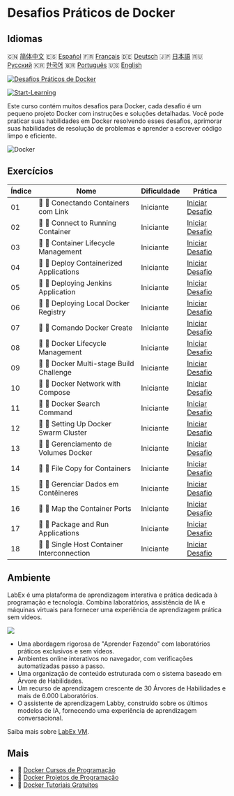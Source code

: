 # Desafios Práticos de Docker

## Idiomas

🇨🇳 [简体中文](README_zh.md) 🇪🇸 [Español](README_es.md) 🇫🇷 [Français](README_fr.md) 🇩🇪 [Deutsch](README_de.md) 🇯🇵 [日本語](README_ja.md) 🇷🇺 [Русский](README_ru.md) 🇰🇷 [한국어](README_ko.md) 🇧🇷 [Português](README_pt.md) 🇺🇸 [English](README.md) 

[![Desafios Práticos de Docker](https://cover-creator.labex.io/docker-practice-challenges.png?lang=pt)](https://labex.io/pt/courses/docker-practice-challenges)

[![Start-Learning](https://img.shields.io/badge/Start-Learning-whitesmoke?style=for-the-badge)](https://labex.io/pt/courses/docker-practice-challenges)

Este curso contém muitos desafios para Docker, cada desafio é um pequeno projeto Docker com instruções e soluções detalhadas. Você pode praticar suas habilidades em Docker resolvendo esses desafios, aprimorar suas habilidades de resolução de problemas e aprender a escrever código limpo e eficiente.

![Docker](https://img.shields.io/badge/Docker-whitesmoke?style=for-the-badge&logo=docker)


## Exercícios

|   Índice | Nome                                        | Dificuldade   | Prática                                                                                                                   |
|----------|---------------------------------------------|---------------|---------------------------------------------------------------------------------------------------------------------------|
|       01 | 🎯 🔵 Conectando Containers com Link        | Iniciante     | <a target='_blank' href='https://labex.io/pt/tutorials/docker-connect-containers-with-link-49351'>Iniciar Desafio</a>     |
|       02 | 🎯 🔵 Connect to Running Container          | Iniciante     | <a target='_blank' href='https://labex.io/pt/labs/docker-connect-to-running-container-15812'>Iniciar Desafio</a>          |
|       03 | 🎯 🔵 Container Lifecycle Management        | Iniciante     | <a target='_blank' href='https://labex.io/pt/labs/docker-container-lifecycle-management-7767'>Iniciar Desafio</a>         |
|       04 | 🎯 🔵 Deploy Containerized Applications     | Iniciante     | <a target='_blank' href='https://labex.io/pt/labs/docker-deploy-containerized-applications-16240'>Iniciar Desafio</a>     |
|       05 | 🎯 🔵 Deploying Jenkins Application         | Iniciante     | <a target='_blank' href='https://labex.io/pt/labs/docker-deploying-jenkins-application-18264'>Iniciar Desafio</a>         |
|       06 | 🎯 🔵 Deploying Local Docker Registry       | Iniciante     | <a target='_blank' href='https://labex.io/pt/labs/docker-deploying-local-docker-registry-17804'>Iniciar Desafio</a>       |
|       07 | 🎯 🔵 Comando Docker Create                 | Iniciante     | <a target='_blank' href='https://labex.io/pt/tutorials/docker-docker-create-command-15817'>Iniciar Desafio</a>            |
|       08 | 🎯 🔵 Docker Lifecycle Management           | Iniciante     | <a target='_blank' href='https://labex.io/pt/labs/docker-docker-lifecycle-management-16232'>Iniciar Desafio</a>           |
|       09 | 🎯 🔵 Docker Multi-stage Build Challenge    | Iniciante     | <a target='_blank' href='https://labex.io/pt/labs/docker-docker-multi-stage-build-challenge-15810'>Iniciar Desafio</a>    |
|       10 | 🎯 🔵 Docker Network with Compose           | Iniciante     | <a target='_blank' href='https://labex.io/pt/labs/docker-docker-network-with-compose-15003'>Iniciar Desafio</a>           |
|       11 | 🎯 🔵 Docker Search Command                 | Iniciante     | <a target='_blank' href='https://labex.io/pt/labs/docker-docker-search-command-16016'>Iniciar Desafio</a>                 |
|       12 | 🎯 🔵 Setting Up Docker Swarm Cluster       | Iniciante     | <a target='_blank' href='https://labex.io/pt/labs/docker-setting-up-docker-swarm-cluster-22289'>Iniciar Desafio</a>       |
|       13 | 🎯 🔵 Gerenciamento de Volumes Docker       | Iniciante     | <a target='_blank' href='https://labex.io/pt/tutorials/docker-docker-volume-management-7769'>Iniciar Desafio</a>          |
|       14 | 🎯 🔵 File Copy for Containers              | Iniciante     | <a target='_blank' href='https://labex.io/pt/labs/docker-file-copy-for-containers-15813'>Iniciar Desafio</a>              |
|       15 | 🎯 🔵 Gerenciar Dados em Contêineres        | Iniciante     | <a target='_blank' href='https://labex.io/pt/tutorials/docker-manage-data-in-containers-15896'>Iniciar Desafio</a>        |
|       16 | 🎯 🔵 Map the Container Ports               | Iniciante     | <a target='_blank' href='https://labex.io/pt/labs/docker-map-the-container-ports-16309'>Iniciar Desafio</a>               |
|       17 | 🎯 🔵 Package and Run Applications          | Iniciante     | <a target='_blank' href='https://labex.io/pt/labs/docker-package-and-run-applications-16242'>Iniciar Desafio</a>          |
|       18 | 🎯 🔵 Single Host Container Interconnection | Iniciante     | <a target='_blank' href='https://labex.io/pt/labs/docker-single-host-container-interconnection-18452'>Iniciar Desafio</a> |

## Ambiente

LabEx é uma plataforma de aprendizagem interativa e prática dedicada à programação e tecnologia. Combina laboratórios, assistência de IA e máquinas virtuais para fornecer uma experiência de aprendizagem prática sem vídeos.

![](https://tutorial-screenshot.getvm.io/images/vm-1725247253.png)

- Uma abordagem rigorosa de "Aprender Fazendo" com laboratórios práticos exclusivos e sem vídeos.
- Ambientes online interativos no navegador, com verificações automatizadas passo a passo.
- Uma organização de conteúdo estruturada com o sistema baseado em Árvore de Habilidades.
- Um recurso de aprendizagem crescente de 30 Árvores de Habilidades e mais de 6.000 Laboratórios.
- O assistente de aprendizagem Labby, construído sobre os últimos modelos de IA, fornecendo uma experiência de aprendizagem conversacional.

Saiba mais sobre [LabEx VM](https://support.labex.io/using-labex/virtual-machine).

## Mais

- 🔗 [Docker Cursos de Programação](https://github.com/labex-labs/awesome-programming-courses)
- 🔗 [Docker Projetos de Programação](https://github.com/labex-labs/awesome-programming-projects)
- 🔗 [Docker Tutoriais Gratuitos](https://github.com/labex-labs/docker-free-tutorials)

